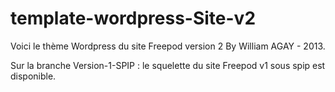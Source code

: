 template-wordpress-Site-v2
==========================

Voici le thème Wordpress du site Freepod version 2
By William AGAY - 2013.

Sur la branche Version-1-SPIP : le squelette du site Freepod v1 sous spip est disponible.